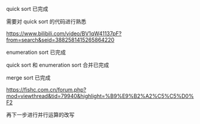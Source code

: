 quick sort 已完成

需要对 quick sort 的代码进行熟悉

https://www.bilibili.com/video/BV1qW41137pF?from=search&seid=3882581415265864220

enumeration sort 已完成

quick sort 和 enumeration sort 合并已完成

merge sort 已完成

https://fishc.com.cn/forum.php?mod=viewthread&tid=79940&highlight=%B9%E9%B2%A2%C5%C5%D0%F2

再下一步进行并行运算的改写
